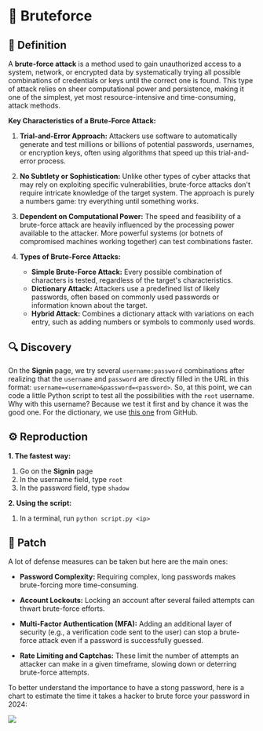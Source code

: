# 💪 Bruteforce

## 📖 Definition

A **brute-force attack** is a method used to gain unauthorized access to a system, network, or encrypted data by systematically trying all possible combinations of credentials or keys until the correct one is found. This type of attack relies on sheer computational power and persistence, making it one of the simplest, yet most resource-intensive and time-consuming, attack methods.

**Key Characteristics of a Brute-Force Attack:**

1. **Trial-and-Error Approach:** Attackers use software to automatically generate and test millions or billions of potential passwords, usernames, or encryption keys, often using algorithms that speed up this trial-and-error process.

2. **No Subtlety or Sophistication:** Unlike other types of cyber attacks that may rely on exploiting specific vulnerabilities, brute-force attacks don't require intricate knowledge of the target system. The approach is purely a numbers game: try everything until something works.

3. **Dependent on Computational Power:** The speed and feasibility of a brute-force attack are heavily influenced by the processing power available to the attacker. More powerful systems (or botnets of compromised machines working together) can test combinations faster.

4. **Types of Brute-Force Attacks:**

	- **Simple Brute-Force Attack:** Every possible combination of characters is tested, regardless of the target's characteristics.
	- **Dictionary Attack:** Attackers use a predefined list of likely passwords, often based on commonly used passwords or information known about the target.
	- **Hybrid Attack:** Combines a dictionary attack with variations on each entry, such as adding numbers or symbols to commonly used words.

## 🔍 Discovery

On the **Signin** page, we try several `username:password` combinations after realizing that the `username` and `password` are directly filled in the URL in this format: `username=<username>&password=<password>`.
So, at this point, we can code a little Python script to test all the possibilities with the `root` username. Why with this username? Because we test it first and by chance it was the good one. For the dictionary, we use [this one](https://github.com/danielmiessler/SecLists/blob/master/Passwords/Common-Credentials/10-million-password-list-top-1000000.txt) from GitHub.

## ⚙️ Reproduction

**1. The fastest way:**

1. Go on the **Signin** page
2. In the username field, type `root`
3. In the password field, type `shadow`

**2. Using the script:**

1. In a terminal, run `python script.py <ip>`

## 🔧 Patch

A lot of defense measures can be taken but here are the main ones:

- **Password Complexity:** Requiring complex, long passwords makes brute-forcing more time-consuming.

- **Account Lockouts:** Locking an account after several failed attempts can thwart brute-force efforts.
- **Multi-Factor Authentication (MFA):** Adding an additional layer of security (e.g., a verification code sent to the user) can stop a brute-force attack even if a password is successfully guessed.
- **Rate Limiting and Captchas:** These limit the number of attempts an attacker can make in a given timeframe, slowing down or deterring brute-force attempts.

To better understand the importance to have a stong password, here is a chart to estimate the time it takes a hacker to brute force your password in 2024:

![](https://images.squarespace-cdn.com/content/5ffe234606e5ec7bfc57a7a3/1719499399309-7FRIR5QNH5P4VHC1AGGP/Hive+Systems+Password+Table+-+2024+Rectangular.png?format=1500w&content-type=image%2Fpng)
